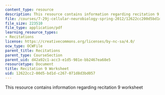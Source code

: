 ```yaml
---
content_type: resource
description: This resource contains information regarding recitation 9 worksheet
file: /courses/7-29j-cellular-neurobiology-spring-2012/12622cc200d5bd1dc267071d8d3bd057_MIT7_29JS12_Recitation9.pdf
file_size: 223510
file_type: application/pdf
learning_resource_types:
- Recitations
license: https://creativecommons.org/licenses/by-nc-sa/4.0/
ocw_type: OCWFile
parent_title: Recitations
parent_type: CourseSection
parent_uid: d42a92c1-acc3-e1d5-981e-bb2467ea68e5
resourcetype: Document
title: Recitation 9 Worksheet
uid: 12622cc2-00d5-bd1d-c267-071d8d3bd057
---
```

This resource contains information regarding recitation 9 worksheet